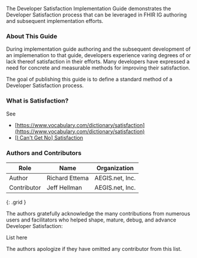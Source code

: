 The Developer Satisfaction Implementation Guide demonstrates the Developer Satisfaction process that can be leveraged in FHIR IG authoring and subsequent implementation efforts.

### About This Guide

During implementation guide authoring and the subsequent development of an implemenation to that guide, developers experience varing degrees of or lack thereof satisfaction in their efforts. Many developers have expressed a need for concrete and measurable methods for improving their satisfaction.

The goal of publishing this guide is to define a standard method of a Developer Satisfaction process.

### What is Satisfaction?

See
* [https://www.vocabulary.com/dictionary/satisfaction](https://www.vocabulary.com/dictionary/satisfaction)
* [\[I Can't Get No\] Satisfaction](https://www.youtube.com/watch?v=DeUpb-ALfUzc&usg=AOvVaw30ZoP2JYQZiKUFS9vhr8A3)

### Authors and Contributors

| **Role** | **Name** | **Organization** |
| -------- | -------- | ---------------- |
| Author | Richard Ettema | AEGIS.net, Inc. |
| Contributor | Jeff Hellman | AEGIS.net, Inc. |
{: .grid }

The authors gratefully acknowledge the many contributions from numerous users and facilitators who helped shape, mature, debug, and advance Developer Satisfaction:

List here

The authors apologize if they have omitted any contributor from this list.
